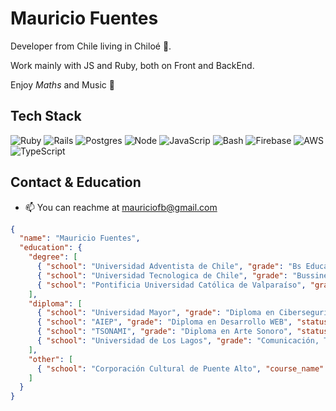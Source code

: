 # Mauricio Fuentes

Developer from Chile living in Chiloé 🌱.

Work mainly with JS and Ruby, both on Front and BackEnd.

Enjoy $Maths$ and Music 🎺

## Tech Stack

![Ruby](https://img.shields.io/badge/Ruby-CC342D?logo=ruby)
![Rails](https://img.shields.io/badge/Rails-D30001?logo=rubyonrails)
![Postgres](https://img.shields.io/badge/PostgresSQL-4169E1?logo=postgresql&logoColor=fff)
![Node](https://img.shields.io/badge/Node-5FA04E?logo=nodedotjs&logoColor=fff)
![JavaScrip](https://img.shields.io/badge/JavaScript-F7DF1E?logo=javascript&logoColor=000) 
![Bash](https://img.shields.io/badge/Bash-4EAA25?logo=gnubash&logoColor=000)
![Firebase](https://img.shields.io/badge/Firebase-DD2C00?logo=firebase&logoColor=fff)
![AWS](https://img.shields.io/badge/AWS-FF9900?logo=amazonwebservices&logoColor=000)
![TypeScript](https://img.shields.io/badge/TypeScript-3178C6?logo=typescript&logoColor=fff)


## Contact & Education

- 📫 You can reachme at mauriciofb@gmail.com

```json
{
  "name": "Mauricio Fuentes",
  "education": {
    "degree": [
      { "school": "Universidad Adventista de Chile", "grade": "Bs Education", "status": "Finished", "start_date": "2019", "end_date": "2020" },
      { "school": "Universidad Tecnologica de Chile", "grade": "Bussiness Administration", "status": "Finished", "start_date": "2013", "end_date": "2017" },
      { "school": "Pontificia Universidad Católica de Valparaíso", "grade": "Bs Mathematics", "status": "Unfinished", "start_date": "2008", "end_date": "2012" }
    ],
    "diploma": [
      { "school": "Universidad Mayor", "grade": "Diploma en Ciberseguridad", "status": "Finished", "start_date": "2024", "end_date": "2024"},
      { "school": "AIEP", "grade": "Diploma en Desarrollo WEB", "status": "Finished", "start_date": "2024", "end_date": "2024"},
      { "school": "TSONAMI", "grade": "Diploma en Arte Sonoro", "status": "Finished", "start_date": "2020", "end_date": "2020"},
      { "school": "Universidad de Los Lagos", "grade": "Comunicación, Territorio y Gestión Cultural", "status": "Finished", "start_date": "2019", "end_date": "2020"}
    ],
    "other": [
      { "school": "Corporación Cultural de Puente Alto", "course_name": "Trompeta 🎺", "start_date": "2010", "end_date": "2017" }
    ]
  }
}
```

<!---
MauricioTRP/MauricioTRP is a ✨ special ✨ repository because its `README.md` (this file) appears on your GitHub profile.
You can click the Preview link to take a look at your changes.
--->
